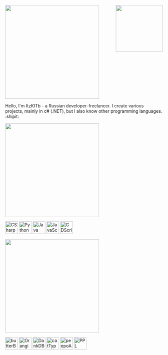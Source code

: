 <img src="https://images.itzkitb.lol/github/rilaveHi.webp" width="150pt" align="right"/>
<img src="https://images.itzkitb.lol/github/hi.png" width="300pt"/>

Hello, I'm ItzKITb - a Russian developer-freelancer. I create various projects, mainly in c# (.NET), but I also know other programming languages. :shipit:

<img src="https://images.itzkitb.lol/github/languages.png" width="300pt"/>

<a href="https://dotnet.microsoft.com/en-us/languages/csharp"><img src="https://images.itzkitb.lol/github/c%23.png" width="40pt" alt="CSharp"/></a>
<a href="https://www.python.org/psf-landing/"><img src="https://images.itzkitb.lol/github/python.png" width="40pt" alt="Python"/></a>
<a href="https://www.java.com/en/"><img src="https://images.itzkitb.lol/github/java.png" width="40pt" alt="Java"/></a>
<a href="https://www.ecma-international.org/publications-and-standards/standards/ecma-262/"><img src="https://images.itzkitb.lol/github/javascript.png" width="40pt" alt="JavaScript"/></a>
<a href="https://godotengine.org/"><img src="https://images.itzkitb.lol/github/godot.png" width="40pt" alt="GDScript"/></a>

<img src="https://images.itzkitb.lol/github/projects.png" width="300pt"/>

<a href="https://github.com/itzkitb/butterBror"><img src="https://images.itzkitb.lol/github/butterbror_block.png" width="40pt" alt="butterBror"/></a>
<a href="https://github.com/itzkitb/Orangineer"><img src="https://images.itzkitb.lol/github/orangineer_block.png" width="40pt" alt="Orangineer"/></a>
<a href="https://github.com/itzkitb/DankDB"><img src="https://images.itzkitb.lol/github/dankdb_block.png" width="40pt" alt="DankDB"/></a>
<img src="https://images.itzkitb.lol/github/cattype_block.png" width="40pt" alt="catType"/>
<a href="https://t.me/itzkitb"><img src="https://images.itzkitb.lol/github/peepoawards_block.png" width="40pt" alt="peepoAwards"/></a>
<a href="https://bank.itzkitb.lol"><img src="https://images.itzkitb.lol/github/pplpay_block.png" width="40pt" alt="PPL PAY"/></a>
